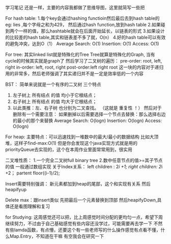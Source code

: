 学习笔记
还是一样，主要的内容我都做了思维导图，这里就简写一些把

For hash table:
1.每个key会通过hashing functioin然后最后去到hash table的
eg: lies ,每个字母之和为429， 然后通过hash function,放到hash table
2.如果碰到两个一样的值，那么hashtable就会在后面开始延长，以链表的形式
3.如果设计的比较差的hash table,其实和链表差不多了就，O(n）
4.好的hash table可以有效的避免冲突，达到O（1）
Average
Search: O(1)
Insertion: O(1)
Access: O(1)


For tree:
其实linked list就是特殊化的Tree
Tree就算是特殊化的Graph, 当有cycle的时候其实就是graph了
然后学习了二叉树的遍历：
pre-order: root, left, right
in-order: left, root, right
post-order:left right root
这一块的内容对于递归用的非常多，然后老师强调了其实递归并不是一定是效率低的一个内容

BST：
简单来说就是一个有序的二叉树
三个特点
1. 左子树上 所有结点 的值 均小于它根结点； 
2. 右子树上 所有结点 的值 均大于它根结点； 
3. 以此类推：左、右子树 也分别为二叉查找。 （这就是 重复性 ！）
然后对于删除有一个需要注意：
如果删掉以后需要选择一个节点去替换：那么选择右边的最小的那个来替换
Average
Search: O(logn)
Insertion: O(logn)
Access: O(logn)


For heap:
主要特点：可以迅速找到一堆数中的最大/最小的数据结构
比如大顶堆，这样子find-max:O(1)
但是你会发现这个java实现方式就是用的priorityQueue去实现的，这个在本周作业里面常常用到，很实用

二叉堆性质：
1.一个完全二叉树full binary tree
2.数中任意节点的值>=其子节点的值
一般通过数组实现
关于Index关系：
left children : 2*i +1;
right children: 2*i +2；
partent floor((i-1)/2);

Insert需要特别强调：
新元素都加到heap的尾部，这个和实现有关系
然后heapifyup

Delete max：跟insert类似
先把最后一个元素替换到顶部
然后heapifyDown,具体还是看图理解和复习

for Studying:
这周感觉还可以把，比上周感觉时间分配的更均匀一点，希望下周继续努力，不过由于自己基础感觉有些内容还没学过，可能需要再去学一下
不然有些lamda函数，有点懵，还要这个有一些老师写的什么操作感觉有点看不懂，什么Map.Entry，不知道在干嘛
有空我会在研究一下

